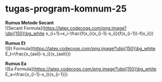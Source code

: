 # tugas-program-komnum-25

**Rumus Metode Secant**  
![Secant Formula](https://latex.codecogs.com/png.image?\dpi{150}\bg_white x_{i+1}=x_i-\frac{f(x_i)(x_{i-1}-x_i)}{f(x_{i-1})-f(x_i)})

**Rumus Et**  
![Et Formula](https://latex.codecogs.com/png.image?\dpi{150}\bg_white E_t=\frac{x_{asli}-x_i}{x_{asli}})

**Rumus Ea**  
![Ea Formula](https://latex.codecogs.com/png.image?\dpi{150}\bg_white E_a=\frac{x_{i-1}-x_i}{x_{i-1}})
